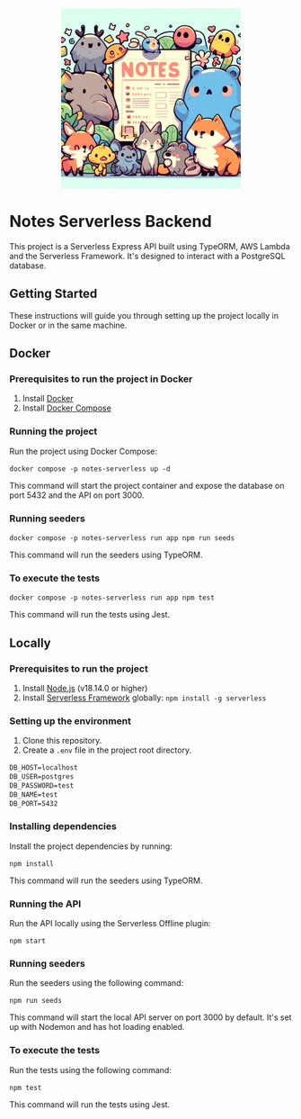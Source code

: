 <p align="center">
  <img src="./banner.jpeg" width="320" alt="Nest Logo" />
</p>

# Notes Serverless Backend

This project is a Serverless Express API built using TypeORM, AWS Lambda and the Serverless Framework. It's designed to interact with a PostgreSQL database.

## Getting Started

These instructions will guide you through setting up the project locally in Docker or in the same machine.

## Docker

### Prerequisites to run the project in Docker

1. Install [Docker](https://docs.docker.com/get-docker/)
2. Install [Docker Compose](https://docs.docker.com/compose/install/)

### Running the project

Run the project using Docker Compose:

```shell
docker compose -p notes-serverless up -d
```

This command will start the project container and expose the database on port 5432 and the API on port 3000.

### Running seeders

```shell
docker compose -p notes-serverless run app npm run seeds
```

This command will run the seeders using TypeORM.

### To execute the tests

```shell
docker compose -p notes-serverless run app npm test
```

This command will run the tests using Jest.

## Locally

### Prerequisites to run the project

1. Install [Node.js](https://nodejs.org/) (v18.14.0 or higher)
2. Install [Serverless Framework](https://www.serverless.com/framework/docs/getting-started/) globally: `npm install -g serverless`

### Setting up the environment

1. Clone this repository.
2. Create a `.env` file in the project root directory.

```dotenv
DB_HOST=localhost
DB_USER=postgres
DB_PASSWORD=test
DB_NAME=test
DB_PORT=5432
```

### Installing dependencies

Install the project dependencies by running:

```npm
npm install
```

This command will run the seeders using TypeORM.

### Running the API

Run the API locally using the Serverless Offline plugin:

```npm
npm start
```

### Running seeders

Run the seeders using the following command:

```npm
npm run seeds
```

This command will start the local API server on port 3000 by default. It's set up with Nodemon and has hot loading enabled.

### To execute the tests

Run the tests using the following command:

```npm
npm test
```

This command will run the tests using Jest.
